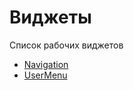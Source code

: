 Виджеты
=======



Список рабочих виджетов

+ [Navigation](https://github.com/socialist/yii2-admin-lte/blob/master/docs/ru/widget/navigation.md)
+ [UserMenu](https://github.com/socialist/yii2-admin-lte/blob/master/docs/ru/widget/usermenu.md)
